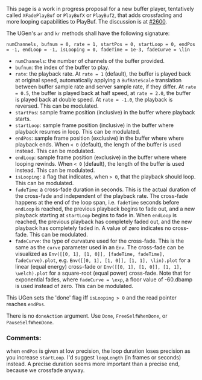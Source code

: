 This page is a work in progress proposal for a new buffer player, tentatively called `XFadePlayBuf` or `PlayBufX` or `PlayBuf2`, that adds crossfading and more looping capabilities to PlayBuf. The discussion is at [#2600](https://github.com/supercollider/supercollider/issues/2600).

The UGen's `ar` and `kr` methods shall have the following signature:

    numChannels, bufnum = 0, rate = 1, startPos = 0, startLoop = 0, endPos = -1, endLoop = -1, isLooping = 0, fadeTime = 1e-3, fadeCurve = \lin

- `numChannels`: the number of channels of the buffer provided.
- `bufnum`: the index of the buffer to play.
- `rate`: the playback rate. At `rate = 1` (default), the buffer is played back at original speed, automatically applying a `BufRateScale` translation between buffer sample rate and server sample rate, if they differ. At `rate = 0.5`, the buffer is played back at half speed, at `rate = 2.0`, the buffer is played back at double speed. At `rate = -1.0`, the playback is reversed. This can be modulated.
- `startPos`: sample frame position (inclusive) in the buffer where playback starts.
- `startLoop`: sample frame position (inclusive) in the buffer where playback resumes in loop. This can be modulated.
- `endPos`: sample frame position (exclusive) in the buffer where where playback ends. When `< 0` (default), the length of the buffer is used instead. This can be modulated.
- `endLoop`: sample frame position (exclusive) in the buffer where where looping rewinds. When `< 0` (default), the length of the buffer is used instead. This can be modulated.
- `isLooping`: a flag that indicates, when `> 0`, that the playback should loop. This can be modulated.
- `fadeTime`: a cross-fade duration in seconds. This is the actual duration of the cross-fade and independent of the playback rate. The cross-fade happens at the end of the loop span, i.e. `fadeTime` seconds before `endLoop` is reached, the previous playback begins to fade out, and a new playback starting at `startLoop` begins to fade in. When `endLoop` is reached, the previous playback has completely faded out, and the new playback has completely faded in. A value of zero indicates no cross-fade. This can be modulated. 
- `fadeCurve`: the type of curvature used for the cross-fade. This is the same as the `curve` parameter used in an `Env`. The cross-fade can be visualized as `Env([[0, 1], [1, 0]], [fadeTime, fadeTime], fadeCurve).plot`, e.g. `Env([[0, 1], [1, 0]], [1, 1], \lin).plot` for a linear (equal energy) cross-fade or `Env([[0, 1], [1, 0]], [1, 1], \welch).plot` for a square-root (equal power) cross-fade. Note that for exponential fades, where `fadeCurve = \exp`, a floor value of -60.dbamp is used instead of zero. This can be modulated.

This UGen sets the 'done' flag iff `isLooping > 0` and the read pointer reaches `endPos`.

There is no `doneAction` argument. Use `Done`, `FreeSelfWhenDone`, or `PauseSelfWhenDone`.


### Comments:

when `endPos` is given at low precision, the loop duration loses precision as you increase `startLoop`. I'd suggest `loopLength` (in frames or seconds) instead. A precise duration seems more important than a precise end, because we crossfade anyway.


